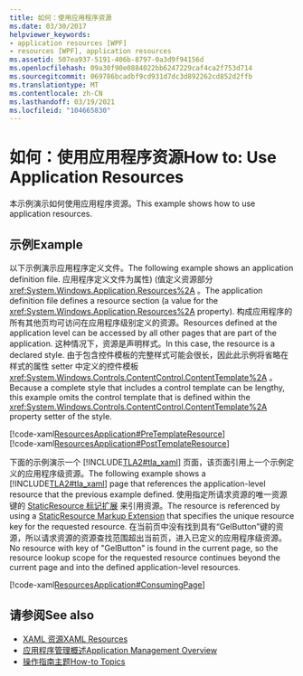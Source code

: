 ```yaml
---
title: 如何：使用应用程序资源
ms.date: 03/30/2017
helpviewer_keywords:
- application resources [WPF]
- resources [WPF], application resources
ms.assetid: 507ea937-5191-406b-8797-0a3d9f94156d
ms.openlocfilehash: 09a30f90e0884022bb6247229caf4ca2f753d714
ms.sourcegitcommit: 069786bcadbf9cd931d7dc3d892262cd852d2ffb
ms.translationtype: MT
ms.contentlocale: zh-CN
ms.lasthandoff: 03/19/2021
ms.locfileid: "104665830"
---
```

# <a name="how-to-use-application-resources"></a><span data-ttu-id="7b1db-102">如何：使用应用程序资源</span><span class="sxs-lookup"><span data-stu-id="7b1db-102">How to: Use Application Resources</span></span>
<span data-ttu-id="7b1db-103">本示例演示如何使用应用程序资源。</span><span class="sxs-lookup"><span data-stu-id="7b1db-103">This example shows how to use application resources.</span></span>  
  
## <a name="example"></a><span data-ttu-id="7b1db-104">示例</span><span class="sxs-lookup"><span data-stu-id="7b1db-104">Example</span></span>  
 <span data-ttu-id="7b1db-105">以下示例演示应用程序定义文件。</span><span class="sxs-lookup"><span data-stu-id="7b1db-105">The following example shows an application definition file.</span></span> <span data-ttu-id="7b1db-106">应用程序定义文件为属性)  (值定义资源部分 <xref:System.Windows.Application.Resources%2A> 。</span><span class="sxs-lookup"><span data-stu-id="7b1db-106">The application definition file defines a resource section (a value for the <xref:System.Windows.Application.Resources%2A> property).</span></span> <span data-ttu-id="7b1db-107">构成应用程序的所有其他页均可访问在应用程序级别定义的资源。</span><span class="sxs-lookup"><span data-stu-id="7b1db-107">Resources defined at the application level can be accessed by all other pages that are part of the application.</span></span> <span data-ttu-id="7b1db-108">这种情况下，资源是声明样式。</span><span class="sxs-lookup"><span data-stu-id="7b1db-108">In this case, the resource is a declared style.</span></span> <span data-ttu-id="7b1db-109">由于包含控件模板的完整样式可能会很长，因此此示例将省略在样式的属性 setter 中定义的控件模板 <xref:System.Windows.Controls.ContentControl.ContentTemplate%2A> 。</span><span class="sxs-lookup"><span data-stu-id="7b1db-109">Because a complete style that includes a control template can be lengthy, this example omits the control template that is defined within the <xref:System.Windows.Controls.ContentControl.ContentTemplate%2A> property setter of the style.</span></span>  
  
 [!code-xaml[ResourcesApplication#PreTemplateResource](~/samples/snippets/csharp/VS_Snippets_Wpf/ResourcesApplication/CS/app.xaml#pretemplateresource)]  
[!code-xaml[ResourcesApplication#PostTemplateResource](~/samples/snippets/csharp/VS_Snippets_Wpf/ResourcesApplication/CS/app.xaml#posttemplateresource)]  
  
 <span data-ttu-id="7b1db-110">下面的示例演示一个 [!INCLUDE[TLA2#tla_xaml](../../../includes/tla2sharptla-xaml-md.md)] 页面，该页面引用上一个示例定义的应用程序级资源。</span><span class="sxs-lookup"><span data-stu-id="7b1db-110">The following example shows a [!INCLUDE[TLA2#tla_xaml](../../../includes/tla2sharptla-xaml-md.md)] page that references the application-level resource that the previous example defined.</span></span> <span data-ttu-id="7b1db-111">使用指定所请求资源的唯一资源键的     [StaticResource 标记扩展](staticresource-markup-extension.md) 来引用资源。</span><span class="sxs-lookup"><span data-stu-id="7b1db-111">The resource is referenced by using a     [StaticResource Markup Extension](staticresource-markup-extension.md) that specifies the unique resource key for the requested resource.</span></span> <span data-ttu-id="7b1db-112">在当前页中没有找到具有“GelButton”键的资源，所以请求资源的资源查找范围超出当前页，进入已定义的应用程序级资源。</span><span class="sxs-lookup"><span data-stu-id="7b1db-112">No resource with key of "GelButton" is found in the current page, so the resource lookup scope for the requested resource continues beyond the current page and into the defined application-level resources.</span></span>  
  
 [!code-xaml[ResourcesApplication#ConsumingPage](~/samples/snippets/csharp/VS_Snippets_Wpf/ResourcesApplication/CS/page1.xaml#consumingpage)]  
  
## <a name="see-also"></a><span data-ttu-id="7b1db-113">请参阅</span><span class="sxs-lookup"><span data-stu-id="7b1db-113">See also</span></span>

- [<span data-ttu-id="7b1db-114">XAML 资源</span><span class="sxs-lookup"><span data-stu-id="7b1db-114">XAML Resources</span></span>](/dotnet/desktop-wpf/fundamentals/xaml-resources-define)
- [<span data-ttu-id="7b1db-115">应用程序管理概述</span><span class="sxs-lookup"><span data-stu-id="7b1db-115">Application Management Overview</span></span>](../app-development/application-management-overview.md)
- [<span data-ttu-id="7b1db-116">操作指南主题</span><span class="sxs-lookup"><span data-stu-id="7b1db-116">How-to Topics</span></span>](resources-how-to-topics.md)

